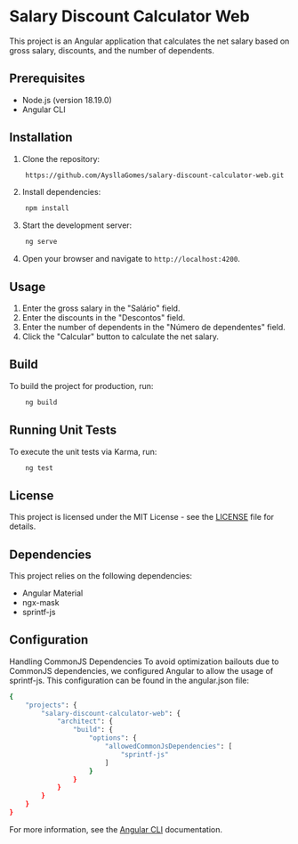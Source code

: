 # Salary Discount Calculator Web

This project is an Angular application that calculates the net salary based on gross salary, discounts, and the number of dependents.

## Prerequisites

- Node.js (version 18.19.0)
- Angular CLI

## Installation

1. Clone the repository:

```bash
    https://github.com/AysllaGomes/salary-discount-calculator-web.git
```

2. Install dependencies:

```bash
    npm install
```

3. Start the development server:

```bash
    ng serve
```

4. Open your browser and navigate to `http://localhost:4200`.

## Usage

1. Enter the gross salary in the "Salário" field.
2. Enter the discounts in the "Descontos" field.
3. Enter the number of dependents in the "Número de dependentes" field.
4. Click the "Calcular" button to calculate the net salary.

## Build

To build the project for production, run:

```bash
    ng build
```

## Running Unit Tests
To execute the unit tests via Karma, run:

```bash
    ng test
```

## License
This project is licensed under the MIT License - see the [LICENSE](LICENSE) file for details.

## Dependencies
This project relies on the following dependencies:

- Angular Material
- ngx-mask
- sprintf-js

## Configuration
Handling CommonJS Dependencies
To avoid optimization bailouts due to CommonJS dependencies, we configured Angular to allow the usage of sprintf-js. This configuration can be found in the angular.json file:

```bash
{
    "projects": {
        "salary-discount-calculator-web": {
            "architect": {
                "build": {
                    "options": {
                        "allowedCommonJsDependencies": [
                            "sprintf-js"
                        ]
                    }
                }
            }
        }
    }
}
```
For more information, see the [Angular CLI](https://angular.dev/tools/cli/build#configuring-commonjs-dependencies) documentation.

